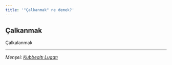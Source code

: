 ```yaml
---
title: '"Çalkanmak" ne demek?'
---
```


## Çalkanmak
Çalkalanmak

---
*Menşei: [Kubbealtı Lugatı](https://www.lugatim.com/s/Çalkanmak)*